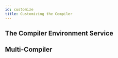 ```yaml
---
id: customize
title: Customizing the Compiler
---
```



## The Compiler Environment Service

## Multi-Compiler


